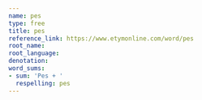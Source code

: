 ```yaml
---
name: pes
type: free
title: pes
reference_link: https://www.etymonline.com/word/pes
root_name: 
root_language: 
denotation: 
word_sums:
- sum: 'Pes + '
  respelling: pes
---
```

